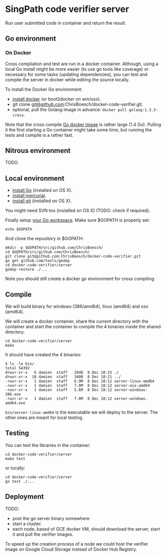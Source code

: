 # SingPath code verifier server

Run user submitted code in container and return the result.


## Go environment

### On Docker

Cross compilation and test are run in a docker container. Although, using a local
Go install might be more easier (to use go tools like coverage) or necessary for some tasks
(updating dependencies), you can test and compile the server in docker 
while editing the source locally.

To install the Docker Go environment:

- [install docker](https://docs.docker.com/installation/) (or boot2docker on win/osx).
- git clone git@github.com:ChrisBoesch/docker-code-verifier.git.
- optional, pull the Golang image in advance: `docker pull golang:1.3.3-cross`.


Note that the cross compile [Go docker image](https://registry.hub.docker.com/_/golang/) 
is rather large (1.4 Go). Pulling it the first starting a Go container might 
take some time, but running the tests and compile is a rather fast.


## Nitrous environment

TODO.


## Local environment

- [install Go](http://golang.org/doc/install) (installed on OS X).
- [install mercurial](http://mercurial.selenic.com/downloads).
- [install git](http://git-scm.com/downloads) (installed on OS X).

You might need SVN too (installed on OS X) (TODO: check if required).

Finally setup [your Go workspace](https://golang.org/doc/code.html#Organization).
Make sure $GOPATH is properly set:
```
echo $GOPATH
```

And clone the repository in $GOPATH:
```
mkdir -p $GOPATH/src/github.com/ChrisBoesch/
cd $GOPATH/src/github.com/ChrisBoesch/
git clone git@github.com:ChrisBoesch/docker-code-verifier.git
go get github.com/tools/godep
cd docker-code-verifier/server
godep restore ./...
```

Note you should still create a docker go environment for cross compiling

## Compile

We will build binary for windows (386/amd64), linux (amd64) and osx (amd64).

We will create a docker container, share the current directory with the container 
and start the container to compile the 4 binaries inside the shared directory. 

```
cd docker-code-verifier/server
make
```

It should have created the 4 binaries:
```
$ ls -la bin/
total 54392
drwxr-xr-x   6 damien  staff   204B  8 Dec 18:15 ./
drwxr-xr-x  10 damien  staff   340B  8 Dec 18:21 ../
-rwxr-xr-x   1 damien  staff   6.9M  8 Dec 18:12 server-linux-amd64
-rwxr-xr-x   1 damien  staff   7.0M  8 Dec 18:12 server-osx-amd64
-rwxr-xr-x   1 damien  staff   5.6M  8 Dec 18:12 server-windows-386.exe
-rwxr-xr-x   1 damien  staff   7.0M  8 Dec 18:12 server-windows-amd64.exe
```

`bin/server-linux-amd64` is the executable we will deploy to the server. The other 
ones are meant for local testing.

## Testing

You can test the libraries in the container:
```
cd docker-code-verifier/server
make test
```

or locally:
```
cd docker-code-verifier/server
go test ./...
```

## Deployment 

TODO:
- post the go server binary somewhere
- start a cluster.
- each node, based of GCE docker VM, should download the server, start it and
 pull the verifier images.

To speed up the creation process of a node we could host the verifier image 
on Google Cloud Storage instead of Docker Hub Registry.

